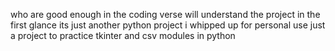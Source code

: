 who are good enough in the coding verse will understand the project in the first glance 
its just another python project i whipped up for personal use 
just a project to practice tkinter and csv modules in python 
